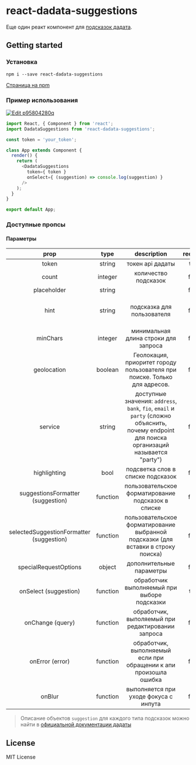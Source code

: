 # react-dadata-suggestions

Еще один реакт компонент для [подсказок дадата](https://dadata.ru/suggestions "official website").

## Getting started

### Установка
`npm i --save react-dadata-suggestions`

[Страница на npm](https://www.npmjs.com/package/react-dadata-suggestions) 

### Пример использования

[![Edit p95804280q](https://codesandbox.io/static/img/play-codesandbox.svg)](https://codesandbox.io/s/p95804280q)

```javascript
import React, { Component } from 'react';
import DadataSuggestions from 'react-dadata-suggestions';

const token = 'your_token';

class App extends Component {
  render() {
    return (
      <DadataSuggestions
        token={ token }
        onSelect={ (suggestion) => console.log(suggestion) }
      />
    );
  }
}

export default App;

```

### Доступные пропсы

#### Параметры

| prop | type | description | required | default |
|:--------------:|:----------------:|:-------------------:|:----------:|:--------:|
|token| string|токен api дадаты|**true**|`''`|
|count|integer|количество подсказок|false|`10`|
|placeholder|string| |false|`''`|
|hint|string|подсказка для пользователя|false|`Выберите вариант ниже или продолжите ввод`|
|minChars|integer|минимальная длина строки для запроса|false|`3`|
|geolocation|boolean|Геолокация, приоритет городу пользователя при поиске. Только для адресов.|false|`true`|
|service|string|доступные значения: `address`, `bank`, `fio`, `email` и `party` (сложно объяснить, почему endpoint для поиска организаций называется "party")|false|`address`|
|highlighting|bool|подсветка слов в списке подсказок|false|true|
|suggestionsFormatter (suggestion)|function|пользовательское форматирование подсказок в списке|false||
|selectedSuggestionFormatter (suggestion)|function|пользовательское форматирование выбранной подсказки (для вставки в строку поиска)|false||
|specialRequestOptions|object|дополнительные параметры|false||
|onSelect (suggestion)|function|обработчик выполняемый при выборе подсказки|**true**||
|onChange (query)|function|обработчик, выполяемый при редактировании запроса|false||
|onError (error)|function|обработчик, выполняемый если при обращении к апи произошла ошибка|false||
|onBlur|function|выполняется при уходе фокуса с инпута|false||

> Описание объектов `suggestion` для каждого типа подсказок можно найти в [официальной документации дадаты](https://confluence.hflabs.ru/pages/viewpage.action?pageId=204669100)


## License

MIT License
